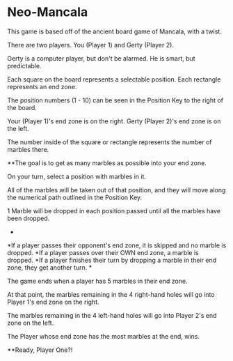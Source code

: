 # Neo-Mancala

This game is based off of the ancient board game of Mancala, with a twist.

There are two players. You (Player 1) and Gerty (Player 2). 

Gerty is a computer player, but don't be alarmed. He is smart, but predictable.

Each square on the board represents a selectable position. Each rectangle represents an end zone.

The position numbers (1 - 10) can be seen in the Position Key to the right of the board.

Your (Player 1)'s end zone is on the right. Gerty (Player 2)'s end zone is on the left.

The number inside of the square or rectangle represents the number of marbles there. 

**The goal is to get as many marbles as possible into your end zone.

On your turn, select a position with marbles in it. 

All of the marbles will be taken out of that position, and they will move along the numerical path outlined in the Position Key.

1 Marble will be dropped in each position passed until all the marbles have been dropped.

*
*If a player passes their opponent's end zone, it is skipped and no marble is dropped.
*If a player passes over their OWN end zone, a marble is dropped.
*If a player finishes their turn by dropping a marble in their end zone, they get another turn.
*

The game ends when a player has 5 marbles in their end zone.

At that point, the marbles remaining in the 4 right-hand holes will go into Player 1's end zone on the right.

The marbles remaining in the 4 left-hand holes will go into Player 2's end zone on the left. 

The Player whose end zone has the most marbles at the end, wins.

**Ready, Player One?!
